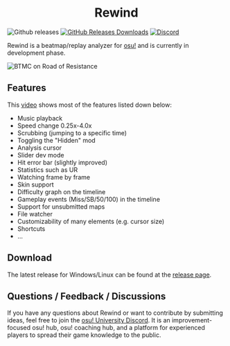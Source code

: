 <h1 align="center">Rewind</h1>

![Github releases](https://img.shields.io/github/v/release/abstrakt8/rewind?include_prereleases)
[![GitHub Releases Downloads](https://img.shields.io/github/downloads/abstrakt8/rewind/total?label=Downloads)](https://github.com/abstrakt8/rewind/releases/latest)
[![Discord](https://img.shields.io/discord/841454370888351784.svg?label=&logo=discord&logoColor=ffffff&color=7389D8&labelColor=6A7EC2)](https://discord.gg/QubdHdnBVg)

Rewind is a beatmap/replay analyzer for [osu!](https://osu.ppy.sh/) and is currently in development phase.

<img src="resources/readme/ed_can_fc_ror.gif" alt="BTMC on Road of Resistance" /><br/>

## Features

This [video](https://www.youtube.com/watch?v=KDatdxvjdmc) shows most of the features listed down below:

* Music playback
* Speed change 0.25x-4.0x
* Scrubbing (jumping to a specific time)
* Toggling the "Hidden" mod
* Analysis cursor
* Slider dev mode
* Hit error bar (slightly improved)
* Statistics such as UR
* Watching frame by frame
* Skin support
* Difficulty graph on the timeline
* Gameplay events (Miss/SB/50/100) in the timeline
* Support for unsubmitted maps
* File watcher
* Customizability of many elements (e.g. cursor size)
* Shortcuts
* ...

## Download

The latest release for Windows/Linux can be found at the [release page](https://github.com/abstrakt8/rewind/releases).

## Questions / Feedback / Discussions

If you have any questions about Rewind or want to contribute by submitting ideas, feel free to join
the [osu! University Discord](https://discord.gg/QubdHdnBVg). It is an improvement-focused osu! hub, osu!
coaching hub, and a platform for experienced players to spread their game knowledge to the public.

